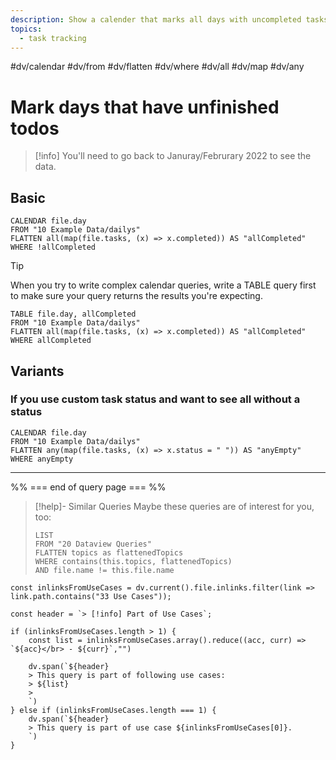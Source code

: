 ```yaml
---
description: Show a calender that marks all days with uncompleted tasks
topics:
  - task tracking
---
```

#dv/calendar #dv/from #dv/flatten #dv/where #dv/all #dv/map #dv/any

# Mark days that have unfinished todos

> [!info]
> You'll need to go back to Januray/Februrary 2022 to see the data.

## Basic 

```dataview
CALENDAR file.day
FROM "10 Example Data/dailys"
FLATTEN all(map(file.tasks, (x) => x.completed)) AS "allCompleted"
WHERE !allCompleted
```

> [!tip]
> When you try to write complex calendar queries, write a TABLE query first to make sure your query returns the results you're expecting.

```dataview
TABLE file.day, allCompleted
FROM "10 Example Data/dailys"
FLATTEN all(map(file.tasks, (x) => x.completed)) AS "allCompleted"
WHERE allCompleted
```
## Variants

### If you use custom task status and want to see all without a status

```dataview
CALENDAR file.day
FROM "10 Example Data/dailys"
FLATTEN any(map(file.tasks, (x) => x.status = " ")) AS "anyEmpty"
WHERE anyEmpty
```

---
%% === end of query page === %%
> [!help]- Similar Queries
> Maybe these queries are of interest for you, too:
> ```dataview
> LIST
> FROM "20 Dataview Queries"
> FLATTEN topics as flattenedTopics
> WHERE contains(this.topics, flattenedTopics)
> AND file.name != this.file.name
> ```

```dataviewjs
const inlinksFromUseCases = dv.current().file.inlinks.filter(link => link.path.contains("33 Use Cases"));

const header = `> [!info] Part of Use Cases`;

if (inlinksFromUseCases.length > 1) {
	const list = inlinksFromUseCases.array().reduce((acc, curr) => `${acc}</br> - ${curr}`,"")

	dv.span(`${header}
    > This query is part of following use cases:
    > ${list}
    > 
	`)
} else if (inlinksFromUseCases.length === 1) {
	dv.span(`${header}
    > This query is part of use case ${inlinksFromUseCases[0]}.
	`)
}
```